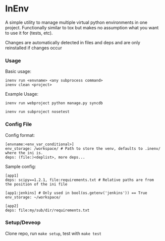 # InEnv #

A simple utility to manage multiple virtual python environments in one project. Functionally similar to tox but makes no assumption what you want to use it for (tests, etc).

Changes are automatically detected in files and deps and are only reinstalled if changes occur

### Usage ###

Basic usage:

    inenv run <envname> <any subprocess command>
    inenv clean <project>

Example Usage:

    inenv run webproject python manage.py syncdb

    inenv run subproject nosetest




### Config File ###

Config format:

    [envname:<env_var_conditional>]
    env_storage: /workspace/ # Path to store the venv, defaults to .inenv/ where the ini is.
    deps: (file:)<deplist>, more deps...



Sample config:

    [app1]
    deps: scipy==1.2.1, file:requirements.txt # Relative paths are from the position of the ini file

    [app1:jenkins] # Only used in bool(os.getenv('jenkins')) == True
    env_storage: ~/workspace/

    [app2]
    deps: file:my/sub/dir/requirements.txt



### Setup/Deveop ###

Clone repo, run `make setup`, test with `make test`
